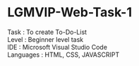 # LGMVIP-Web-Task-1

Task : To create To-Do-List\
Level : Beginner level task\
IDE : Microsoft Visual Studio Code\
Languages : HTML, CSS, JAVASCRIPT

